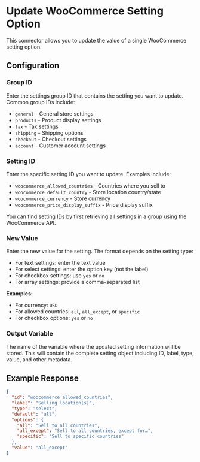 # Update WooCommerce Setting Option

This connector allows you to update the value of a single WooCommerce setting option.

## Configuration

### Group ID
Enter the settings group ID that contains the setting you want to update. Common group IDs include:
- `general` - General store settings
- `products` - Product display settings
- `tax` - Tax settings
- `shipping` - Shipping options
- `checkout` - Checkout settings
- `account` - Customer account settings

### Setting ID
Enter the specific setting ID you want to update. Examples include:
- `woocommerce_allowed_countries` - Countries where you sell to
- `woocommerce_default_country` - Store location country/state
- `woocommerce_currency` - Store currency
- `woocommerce_price_display_suffix` - Price display suffix

You can find setting IDs by first retrieving all settings in a group using the WooCommerce API.

### New Value
Enter the new value for the setting. The format depends on the setting type:
- For text settings: enter the text value
- For select settings: enter the option key (not the label)
- For checkbox settings: use `yes` or `no`
- For array settings: provide a comma-separated list

**Examples:**
- For currency: `USD`
- For allowed countries: `all`, `all_except`, or `specific`
- For checkbox options: `yes` or `no`

### Output Variable
The name of the variable where the updated setting information will be stored. This will contain the complete setting object including ID, label, type, value, and other metadata.

## Example Response

```json
{
  "id": "woocommerce_allowed_countries",
  "label": "Selling location(s)",
  "type": "select",
  "default": "all",
  "options": {
    "all": "Sell to all countries",
    "all_except": "Sell to all countries, except for…",
    "specific": "Sell to specific countries"
  },
  "value": "all_except"
}
```